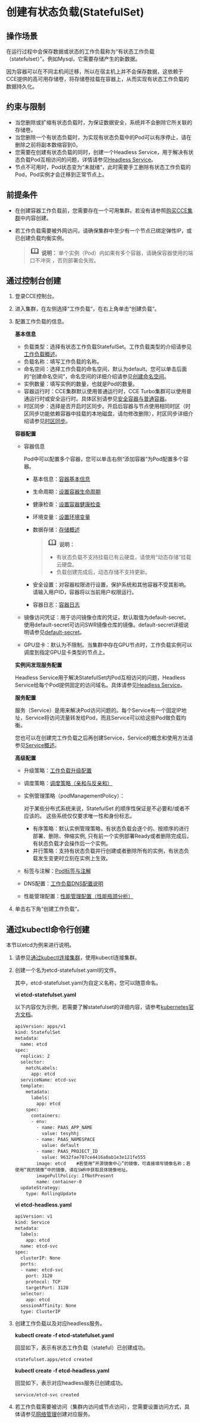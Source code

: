 # 创建有状态负载\(StatefulSet\)<a name="cce_10_0048"></a>

## 操作场景<a name="section530452474212"></a>

在运行过程中会保存数据或状态的工作负载称为“有状态工作负载（statefulset）”。例如Mysql，它需要存储产生的新数据。

因为容器可以在不同主机间迁移，所以在宿主机上并不会保存数据，这依赖于CCE提供的高可用存储卷，将存储卷挂载在容器上，从而实现有状态工作负载的数据持久化。

## 约束与限制<a name="section6329175411713"></a>

-   当您删除或扩缩有状态负载时，为保证数据安全，系统并不会删除它所关联的存储卷。
-   当您删除一个有状态负载时，为实现有状态负载中的Pod可以有序停止，请在删除之前将副本数缩容到0。
-   您需要在创建有状态负载的同时，创建一个Headless Service，用于解决有状态负载Pod互相访问的问题，详情请参见[Headless Service](Headless-Service.md)。
-   节点不可用时，Pod状态变为“未就绪“，此时需要手工删除有状态工作负载的Pod，Pod实例才会迁移到正常节点上。

## 前提条件<a name="section1734962819219"></a>

-   在创建容器工作负载前，您需要存在一个可用集群。若没有请参照[购买CCE集群](购买CCE集群.md)中内容创建。
-   若工作负载需要被外网访问，请确保集群中至少有一个节点已绑定弹性IP，或已创建负载均衡实例。

    >![](public_sys-resources/icon-note.gif) **说明：** 
    >单个实例（Pod）内如果有多个容器，请确保容器使用的端口不冲突 ，否则部署会失败。


## 通过控制台创建<a name="section16385130102112"></a>

1.  登录CCE控制台。
2.  进入集群，在左侧选择“工作负载“，在右上角单击“创建负载“。
3.  配置工作负载的信息。

    **基本信息**

    -   负载类型：选择有状态工作负载StatefulSet。工作负载类型的介绍请参见[工作负载概述](工作负载概述.md)。
    -   负载名称：填写工作负载的名称。
    -   命名空间：选择工作负载的命名空间，默认为default。您可以单击后面的“创建命名空间“，命名空间的详细介绍请参见[创建命名空间](创建命名空间.md)。
    -   实例数量：填写实例的数量，也就是Pod的数量。
    -   容器运行时：CCE集群默认使用普通运行时，CCE Turbo集群可以使用普通运行时或安全运行时。具体区别请参见[安全容器与普通容器](安全容器与普通容器.md)。
    -   时区同步：选择是否开启时区同步。开启后容器与节点使用相同时区（时区同步功能依赖容器中挂载的本地磁盘，请勿修改删除），时区同步详细介绍请参见[时区同步](时区同步.md)。

    **容器配置**

    -   容器信息

        Pod中可以配置多个容器，您可以单击右侧“添加容器“为Pod配置多个容器。

        -   基本信息：[容器基本信息](容器基本信息.md)
        -   生命周期：[设置容器生命周期](设置容器生命周期.md)
        -   健康检查：[设置容器健康检查](设置容器健康检查.md)
        -   环境变量：[设置环境变量](设置环境变量.md)
        -   数据存储：[存储概述](存储概述.md)

            >![](public_sys-resources/icon-note.gif) **说明：** 
            >-   有状态负载不支持挂载已有云硬盘，请使用“动态存储”挂载云硬盘。
            >-   负载创建完成后，动态存储不支持更新。

        -   安全设置：对容器权限进行设置，保护系统和其他容器不受其影响。请输入用户ID，容器将以当前用户权限运行。
        -   容器日志：[容器日志](容器日志.md)

    -   镜像访问凭证：用于访问镜像仓库的凭证，默认取值为default-secret，使用default-secret可访问SWR镜像仓库的镜像。default-secret详细说明请参见[default-secret](集群系统密钥说明.md#section11760122012591)。
    -   GPU显卡：默认为不限制。当集群中存在GPU节点时，工作负载实例可以调度到指定GPU显卡类型的节点上。

    **实例间发现服务配置**

    Headless Service用于解决StatefulSet内Pod互相访问的问题，Headless Service给每个Pod提供固定的访问域名。具体请参见[Headless Service](Headless-Service.md)。

    **服务配置**

    服务（Service）是用来解决Pod访问问题的。每个Service有一个固定IP地址，Service将访问流量转发给Pod，而且Service可以给这些Pod做负载均衡。

    您也可以在创建完工作负载之后再创建Service，Service的概念和使用方法请参见[Service概述](Service概述.md)。

    **高级配置**

    -   升级策略：[工作负载升级配置](工作负载升级配置.md)
    -   调度策略：[调度策略（亲和与反亲和）](调度策略（亲和与反亲和）.md)
    -   实例管理策略（podManagementPolicy）：

        对于某些分布式系统来说，StatefulSet 的顺序性保证是不必要和/或者不应该的。 这些系统仅仅要求唯一性和身份标志。

        -   有序策略：默认实例管理策略，有状态负载会逐个的、按顺序的进行部署、删除、伸缩实例, 只有前一个实例部署Ready或者删除完成后，有状态负载才会操作后一个实例。
        -   并行策略：支持有状态负载并行创建或者删除所有的实例，有状态负载发生变更时立刻在实例上生效。

    -   标签与注解：[Pod标签与注解](Pod标签与注解.md)
    -   DNS配置：[工作负载DNS配置说明](工作负载DNS配置说明.md)
    -   性能管理配置：[性能管理配置（性能瓶颈分析）](性能管理配置（性能瓶颈分析）.md)

4.  单击右下角“创建工作负载“。

## 通过kubectl命令行创建<a name="section113441881214"></a>

本节以etcd为例来进行说明。

1.  请参见[通过kubectl连接集群](通过kubectl连接集群.md)，使用kubectl连接集群。
2.  创建一个名为etcd-statefulset.yaml的文件。

    其中，etcd-statefulset.yaml为自定义名称，您可以随意命名。

    **vi etcd-statefulset.yaml**

    以下内容仅为示例，若需要了解statefulset的详细内容，请参考[kubernetes官方文档](https://kubernetes.io/docs/concepts/workloads/controllers/statefulset/)。

    ```
    apiVersion: apps/v1
    kind: StatefulSet
    metadata:
      name: etcd
    spec:
      replicas: 2
      selector:
        matchLabels:
          app: etcd
      serviceName: etcd-svc
      template:
        metadata:
          labels:
            app: etcd
        spec:
          containers:
          - env:
            - name: PAAS_APP_NAME
              value: tesyhhj
            - name: PAAS_NAMESPACE
              value: default
            - name: PAAS_PROJECT_ID
              value: 9632fae707ce4416a0ab1e3e121fe555
            image: etcd    #若使用“开源镜像中心”的镜像，可直接填写镜像名称；若使用“我的镜像”中的镜像，请在SWR中获取具体镜像地址。
            imagePullPolicy: IfNotPresent
            name: container-0
      updateStrategy:
        type: RollingUpdate
    ```

    **vi etcd-headless.yaml**

    ```
    apiVersion: v1
    kind: Service
    metadata:
      labels:
        app: etcd
      name: etcd-svc
    spec:
      clusterIP: None
      ports:
      - name: etcd-svc
        port: 3120
        protocol: TCP
        targetPort: 3120
      selector:
        app: etcd
      sessionAffinity: None
      type: ClusterIP
    ```

3.  创建工作负载以及对应headless服务。

    **kubectl create -f etcd-statefulset.yaml**

    回显如下，表示有状态工作负载（stateful）已创建成功。

    ```
    statefulset.apps/etcd created
    ```

    **kubectl create -f  **etcd-headless**.yaml**

    回显如下，表示对应headless服务已创建成功。

    ```
    service/etcd-svc created
    ```

4.  若工作负载需要被访问（集群内访问或节点访问），您需要设置访问方式，具体请参见[网络管理](网络管理.md)创建对应服务。

